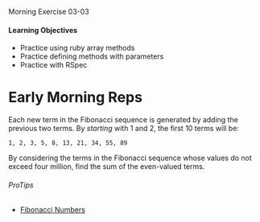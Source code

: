 Morning Exercise 03-03

#### Learning Objectives
- Practice using ruby array methods
- Practice defining methods with parameters
- Practice with RSpec

# Early Morning Reps


Each new term in the Fibonacci sequence is generated by adding the previous two terms.
By _starting_ with 1 and 2, the first 10 terms will be:

`1, 2, 3, 5, 8, 13, 21, 34, 55, 89`

By considering the terms in the Fibonacci sequence whose values do not exceed four
million, find the sum of the even-valued terms.

###### ProTips
- [Fibonacci Numbers](http://en.wikipedia.org/wiki/Fibonacci_numbers)
